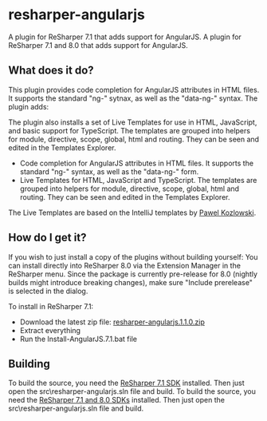 # resharper-angularjs

A plugin for ReSharper 7.1 that adds support for AngularJS. 
A plugin for ReSharper 7.1 and 8.0 that adds support for AngularJS. 

## What does it do? ##

This plugin provides code completion for AngularJS attributes in HTML files. It supports the standard "ng-" sytnax, as well as the "data-ng-" syntax.
The plugin adds:

The plugin also installs a set of Live Templates for use in HTML, JavaScript, and basic support for TypeScript. The templates are grouped into helpers for module, directive, scope, global, html and routing. They can be seen and edited in the Templates Explorer.
* Code completion for AngularJS attributes in HTML files. It supports the standard "ng-" syntax, as well as the "data-ng-" form.
* Live Templates for HTML, JavaScript and TypeScript. The templates are grouped into helpers for module, directive, scope, global, html and routing. They can be seen and edited in the Templates Explorer.

The Live Templates are based on the IntelliJ templates by [Pawel Kozlowski](https://github.com/angularjs-livetpls/angularjs-webstorm-livetpls).

## How do I get it? ##

If you wish to just install a copy of the plugins without building yourself:
You can install directly into ReSharper 8.0 via the Extension Manager in the ReSharper menu. Since the package is currently pre-release for 8.0 (nightly builds might introduce breaking changes), make sure "Include prerelease" is selected in the dialog.


To install in ReSharper 7.1:

- Download the latest zip file: [resharper-angularjs.1.1.0.zip](http://download.jetbrains.com/resharper/plugins/resharper-angularjs.1.1.0.zip)
- Extract everything
- Run the Install-AngularJS.7.1.bat file

## Building ##

To build the source, you need the [ReSharper 7.1 SDK](http://www.jetbrains.com/resharper/download/index.html) installed. Then just open the src\resharper-angularjs.sln file and build.
To build the source, you need the [ReSharper 7.1 and 8.0 SDKs](http://www.jetbrains.com/resharper/download/index.html) installed. Then just open the src\resharper-angularjs.sln file and build.


